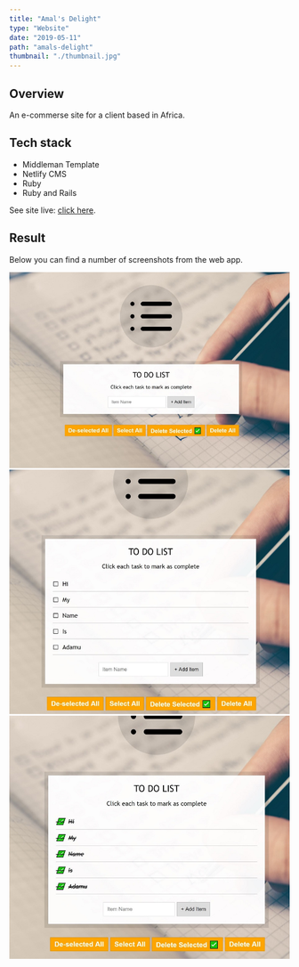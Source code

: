 ```yaml
---
title: "Amal's Delight"
type: "Website"
date: "2019-05-11"
path: "amals-delight"
thumbnail: "./thumbnail.jpg"
---
```


## Overview

An e-commerse site for a client based in Africa.

## Tech stack

- Middleman Template
- Netlify CMS
- Ruby
- Ruby and Rails

See site live: [click here](https://amalsdelight.netlify.com/ "Amal's Delight").

## Result

Below you can find a number of screenshots from the web app.

![Screenshot 1](./todo1.jpg)
![Screenshot 2](./todo2.jpg)
![Screenshot 3](./todo3.jpg)
